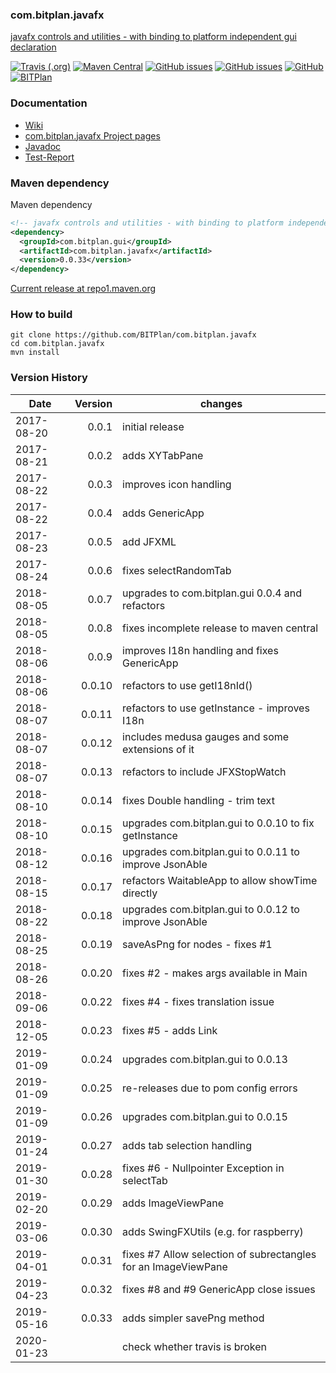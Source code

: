 ### com.bitplan.javafx
[javafx controls and utilities - with binding to platform independent gui declaration](http://www.bitplan.com/Com.bitplan.javafx)

[![Travis (.org)](https://img.shields.io/travis/BITPlan/com.bitplan.javafx.svg)](https://travis-ci.org/BITPlan/com.bitplan.javafx)
[![Maven Central](https://img.shields.io/maven-central/v/com.bitplan.gui/com.bitplan.javafx.svg)](https://search.maven.org/artifact/com.bitplan.gui/com.bitplan.javafx/0.0.33/jar)
[![GitHub issues](https://img.shields.io/github/issues/BITPlan/com.bitplan.javafx.svg)](https://github.com/BITPlan/com.bitplan.javafx/issues)
[![GitHub issues](https://img.shields.io/github/issues-closed/BITPlan/com.bitplan.javafx.svg)](https://github.com/BITPlan/com.bitplan.javafx/issues/?q=is%3Aissue+is%3Aclosed)
[![GitHub](https://img.shields.io/github/license/BITPlan/com.bitplan.javafx.svg)](https://www.apache.org/licenses/LICENSE-2.0)
[![BITPlan](http://wiki.bitplan.com/images/wiki/thumb/3/38/BITPlanLogoFontLessTransparent.png/198px-BITPlanLogoFontLessTransparent.png)](http://www.bitplan.com)

### Documentation
* [Wiki](http://www.bitplan.com/Com.bitplan.javafx)
* [com.bitplan.javafx Project pages](https://BITPlan.github.io/com.bitplan.javafx)
* [Javadoc](https://BITPlan.github.io/com.bitplan.javafx/apidocs/index.html)
* [Test-Report](https://BITPlan.github.io/com.bitplan.javafx/surefire-report.html)
### Maven dependency

Maven dependency
```xml
<!-- javafx controls and utilities - with binding to platform independent gui declaration http://www.bitplan.com/Com.bitplan.javafx -->
<dependency>
  <groupId>com.bitplan.gui</groupId>
  <artifactId>com.bitplan.javafx</artifactId>
  <version>0.0.33</version>
</dependency>
```

[Current release at repo1.maven.org](http://repo1.maven.org/maven2/com/bitplan/gui/com.bitplan.javafx/0.0.33/)

### How to build
```
git clone https://github.com/BITPlan/com.bitplan.javafx
cd com.bitplan.javafx
mvn install
```
### Version History
| Date       | Version | changes
| -----------| ------: | ----------
| 2017-08-20 |  0.0.1  | initial release
| 2017-08-21 |  0.0.2  | adds XYTabPane
| 2017-08-22 |  0.0.3  | improves icon handling
| 2017-08-22 |  0.0.4  | adds GenericApp
| 2017-08-23 |  0.0.5  | add JFXML
| 2017-08-24 |  0.0.6  | fixes selectRandomTab
| 2018-08-05 |  0.0.7  | upgrades to com.bitplan.gui 0.0.4 and refactors
| 2018-08-05 |  0.0.8  | fixes incomplete release to maven central
| 2018-08-06 |  0.0.9  | improves I18n handling and fixes GenericApp
| 2018-08-06 | 0.0.10  | refactors to use getI18nId()
| 2018-08-07 | 0.0.11  | refactors to use getInstance - improves I18n
| 2018-08-07 | 0.0.12  | includes medusa gauges and some extensions of it
| 2018-08-07 | 0.0.13  | refactors to include JFXStopWatch
| 2018-08-10 | 0.0.14  | fixes Double handling - trim text
| 2018-08-10 | 0.0.15  | upgrades com.bitplan.gui to 0.0.10 to fix getInstance
| 2018-08-12 | 0.0.16  | upgrades com.bitplan.gui to 0.0.11 to improve JsonAble
| 2018-08-15 | 0.0.17  | refactors WaitableApp to allow showTime directly
| 2018-08-22 | 0.0.18  | upgrades com.bitplan.gui to 0.0.12 to improve JsonAble
| 2018-08-25 | 0.0.19  | saveAsPng for nodes - fixes #1
| 2018-08-26 | 0.0.20  | fixes #2 - makes args available in Main
| 2018-09-06 | 0.0.22  | fixes #4 - fixes translation issue
| 2018-12-05 | 0.0.23  | fixes #5 - adds Link
| 2019-01-09 | 0.0.24  | upgrades com.bitplan.gui to 0.0.13
| 2019-01-09 | 0.0.25  | re-releases due to pom config errors
| 2019-01-09 | 0.0.26  | upgrades com.bitplan.gui to 0.0.15
| 2019-01-24 | 0.0.27  | adds tab selection handling
| 2019-01-30 | 0.0.28  | fixes #6 - Nullpointer Exception in selectTab
| 2019-02-20 | 0.0.29  | adds ImageViewPane
| 2019-03-06 | 0.0.30  | adds SwingFXUtils (e.g. for raspberry)
| 2019-04-01 | 0.0.31  | fixes #7 Allow selection of subrectangles for an ImageViewPane
| 2019-04-23 | 0.0.32  | fixes #8 and #9 GenericApp close issues
| 2019-05-16 | 0.0.33  | adds simpler savePng method 
| 2020-01-23 |         | check whether travis is broken 


